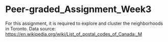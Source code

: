 # Peer-graded_Assignment_Week3
For this assignment, it is required to explore and cluster the neighborhoods in Toronto.
Data source: https://en.wikipedia.org/wiki/List_of_postal_codes_of_Canada:_M
